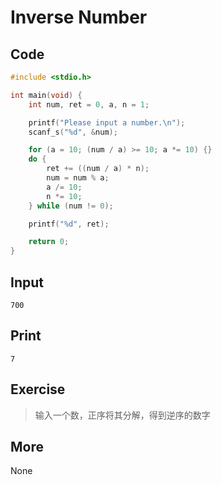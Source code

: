 # Inverse Number

## Code

```C
#include <stdio.h>

int main(void) {
	int num, ret = 0, a, n = 1;

	printf("Please input a number.\n");
	scanf_s("%d", &num);

	for (a = 10; (num / a) >= 10; a *= 10) {}
	do {
		ret += ((num / a) * n);
		num = num % a;
		a /= 10;
		n *= 10;
	} while (num != 0);

	printf("%d", ret);

	return 0;
}
```

## Input

`700`

## Print

`7`

## Exercise

> 输入一个数，正序将其分解，得到逆序的数字

## More

None

